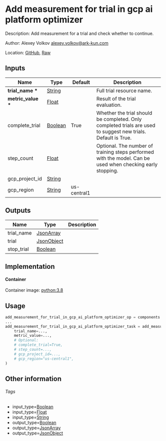<!-- BEGIN_GENERATED_CONTENT -->
# Add measurement for trial in gcp ai platform optimizer

Description: Add measurement for a trial and check whether to continue.

Author: Alexey Volkov <alexey.volkov@ark-kun.com>

Location: [GitHub](https://github.com/Ark-kun/pipeline_components/blob/master/components/google-cloud/Optimizer/Add_measurement_for_trial/component.yaml), [Raw](https://raw.githubusercontent.com/Ark-kun/pipeline_components/master/components/google-cloud/Optimizer/Add_measurement_for_trial/component.yaml)

## Inputs

|Name|Type|Default|Description|
|-|-|-|-|
|**trial_name** **\***|[String]||Full trial resource name.|
|**metric_value** **\***|[Float]||Result of the trial evaluation.|
|complete_trial|[Boolean]|True|Whether the trial should be completed. Only completed trials are used to suggest new trials. Default is True.|
|step_count|[Float]||Optional. The number of training steps performed with the model. Can be used when checking early stopping.|
|gcp_project_id|[String]|||
|gcp_region|[String]|us-central1||

## Outputs

|Name|Type|Description|
|-|-|-|
|trial_name|[JsonArray]||
|trial|[JsonObject]||
|stop_trial|[Boolean]||

## Implementation

#### Container

Container image: [python:3.8](https://hub.docker.com/r/_/python)

## Usage

```python
add_measurement_for_trial_in_gcp_ai_platform_optimizer_op = components.load_component_from_url("https://raw.githubusercontent.com/Ark-kun/pipeline_components/master/components/google-cloud/Optimizer/Add_measurement_for_trial/component.yaml")
...
add_measurement_for_trial_in_gcp_ai_platform_optimizer_task = add_measurement_for_trial_in_gcp_ai_platform_optimizer_op(
    trial_name=...,
    metric_value=...,
    # Optional:
    # complete_trial=True,
    # step_count=...,
    # gcp_project_id=...,
    # gcp_region="us-central1",
)
```

## Other information

###### Tags

* input_type=[Boolean]
* input_type=[Float]
* input_type=[String]
* output_type=[Boolean]
* output_type=[JsonArray]
* output_type=[JsonObject]

[Boolean]: https://github.com/Ark-kun/pipeline_components/tree/master/types/Boolean
[Float]: https://github.com/Ark-kun/pipeline_components/tree/master/types/Float
[JsonArray]: https://github.com/Ark-kun/pipeline_components/tree/master/types/JsonArray
[JsonObject]: https://github.com/Ark-kun/pipeline_components/tree/master/types/JsonObject
[String]: https://github.com/Ark-kun/pipeline_components/tree/master/types/String
<!-- END_GENERATED_CONTENT -->
